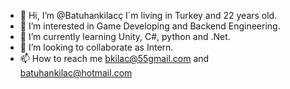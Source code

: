 - 👋 Hi, I’m @Batuhankilacç I`m living in Turkey and 22 years old.
- 👀 I’m interested in Game Developing and Backend Engineering.
- 🌱 I’m currently learning Unity, C#, python and .Net.
- 💞️ I’m looking to collaborate as Intern.
- 📫 How to reach me bkilac@55gmail.com and batuhankilac@hotmail.com

<!---
Batuhankilac/Batuhankilac is a ✨ special ✨ repository because its `README.md` (this file) appears on your GitHub profile.
You can click the Preview link to take a look at your changes.
--->
